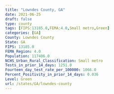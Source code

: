 ```yaml
---
title: "Lowndes County, GA"
date: 2021-06-25
draft: false
type: county
tags: [FIPS:13185.0,FEMA:4.0,Small metro,Green]
categories: [GA]
County: Lowndes County
State: GA
FIPS: 13185.0
FEMA_Region: 4.0
Population: 117406.0
NCHS_Urban_Rural_Classification: Small metro
Tests_in_prior_14_days: 1251.0
Fourteen_day_test_rate_per_100000: 1066.0
Percent_Positivity_in_prior_14_days: 0.036
Level: Green
url: /states/GA/lowndes-county
---
```



